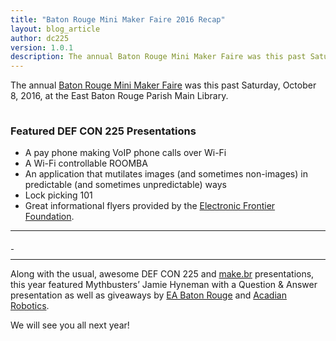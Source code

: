 ```yaml
---
title: "Baton Rouge Mini Maker Faire 2016 Recap"
layout: blog_article
author: dc225
version: 1.0.1
description: The annual Baton Rouge Mini Maker Faire was this past Saturday, October 8, 2016, at the East Baton Rouge Parish Main Library.
---
```


The annual [Baton Rouge Mini Maker Faire](http://www.makerfairebatonrouge.com) was this past Saturday, October 8, 2016, at the East Baton Rouge Parish Main Library.

<a href="https://s3-us-west-2.amazonaws.com/63306e6675736564/uplds/baton-rouge-mini-maker-faire-2016/table.jpg">
<img src="data:image/gif;base64,R0lGODlhAQABAIAAAAAAAP///yH5BAEAAAAALAAAAAABAAEAAAIBRAA7" data-original="https://s3-us-west-2.amazonaws.com/63306e6675736564/uplds/baton-rouge-mini-maker-faire-2016/table.jpg" class="lazy img-thumbnail" border="0" />
</a>

### Featured DEF CON 225 Presentations
  - A pay phone making VoIP phone calls over Wi-Fi
  - A Wi-Fi controllable ROOMBA
  - An application that mutilates images (and sometimes non-images) in predictable (and sometimes unpredictable) ways
  - Lock picking 101
  - Great informational flyers provided by the [Electronic Frontier Foundation](https://www.eff.org).

---

<a href="https://s3-us-west-2.amazonaws.com/63306e6675736564/uplds/baton-rouge-mini-maker-faire-2016/sign.jpg">
<img src="data:image/gif;base64,R0lGODlhAQABAIAAAAAAAP///yH5BAEAAAAALAAAAAABAAEAAAIBRAA7" data-original="https://s3-us-west-2.amazonaws.com/63306e6675736564/uplds/baton-rouge-mini-maker-faire-2016/sign.jpg" class="lazy img-thumbnail" border="0" />
</a>

<a href="https://s3-us-west-2.amazonaws.com/63306e6675736564/uplds/baton-rouge-mini-maker-faire-2016/general-rascality.jpg">
<img src="data:image/gif;base64,R0lGODlhAQABAIAAAAAAAP///yH5BAEAAAAALAAAAAABAAEAAAIBRAA7" data-original="https://s3-us-west-2.amazonaws.com/63306e6675736564/uplds/baton-rouge-mini-maker-faire-2016/general-rascality.jpg" class="lazy img-thumbnail" border="0" />
</a>

---

Along with the usual, awesome DEF CON 225 and [make.br](http://makebr.com/) presentations, this year featured Mythbusters’ Jamie Hyneman with a Question & Answer presentation as well as giveaways by [EA Baton Rouge](https://www.facebook.com/EABatonRouge/) and [Acadian Robotics](https://www.facebook.com/AcadianRobotics/).

We will see you all next year!
